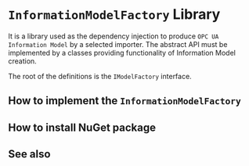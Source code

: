 # `InformationModelFactory` Library

It is a library used as the dependency injection to produce `OPC UA Information Model` by a selected importer. The abstract API must be implemented by a classes providing functionality of Information Model creation.


The root of the definitions is the `IModelFactory` interface.


## How to implement the `InformationModelFactory`

## How to install NuGet package

## See also
